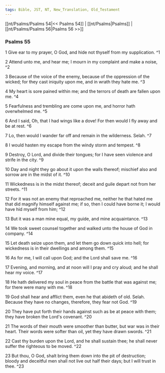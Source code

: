 ```yaml
---
tags: Bible, JST, NT, New_Translation, Old_Testament
---
```


[[nt/Psalms/Psalms 54|<< Psalms 54]] | [[nt/Psalms|Psalms]] | [[nt/Psalms/Psalms 56|Psalms 56 >>]]

### Psalms 55

1 Give ear to my prayer, O God, and hide not thyself from my supplication.  ^1

2 Attend unto me, and hear me; I mourn in my complaint and make a noise,  ^2

3 Because of the voice of the enemy, because of the oppression of the wicked; for they cast iniquity upon me, and in wrath they hate me.  ^3

4 My heart is sore pained within me; and the terrors of death are fallen upon me.  ^4

5 Fearfulness and trembling are come upon me, and horror hath overwhelmed me.  ^5

6 And I said, Oh, that I had wings like a dove! For then would I fly away and be at rest.  ^6

7 Lo, then would I wander far off and remain in the wilderness. Selah.  ^7

8 I would hasten my escape from the windy storm and tempest.  ^8

9 Destroy, O Lord, and divide their tongues; for I have seen violence and strife in the city.  ^9

10 Day and night they go about it upon the walls thereof; mischief also and sorrow are in the midst of it.  ^10

11 Wickedness is in the midst thereof; deceit and guile depart not from her streets.  ^11

12 For it was not an enemy that reproached me, neither he that hated me that did magnify himself against me; if so, then I could have borne it; I would have hid myself from him;  ^12

13 But it was a man mine equal, my guide, and mine acquaintance.  ^13

14 We took sweet counsel together and walked unto the house of God in company.  ^14

15 Let death seize upon them, and let them go down quick into hell; for wickedness is in their dwellings and among them.  ^15

16 As for me, I will call upon God; and the Lord shall save me.  ^16

17 Evening, and morning, and at noon will I pray and cry aloud; and he shall hear my voice.  ^17

18 He hath delivered my soul in peace from the battle that was against me; for there were many with me.  ^18

19 God shall hear and afflict them, even he that abideth of old. Selah. Because they have no changes, therefore, they fear not God.  ^19

20 They have put forth their hands against such as be at peace with them; they have broken the Lord\'s covenant.  ^20

21 The words of their mouth were smoother than butter, but war was in their heart. Their words were softer than oil, yet they have drawn swords.  ^21

22 Cast thy burden upon the Lord, and he shall sustain thee; he shall never suffer the righteous to be moved.  ^22

23 But thou, O God, shalt bring them down into the pit of destruction; bloody and deceitful men shall not live out half their days; but I will trust in thee.  ^23

 
